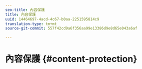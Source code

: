 ```yaml
---
seo-title: 內容保護
title: 內容保護
uuid: 14464697-4acd-4c67-b0aa-2251595814c9
translation-type: tm+mt
source-git-commit: 557f42cd9a6f356aa99e13386d9e8d65e043a6af

---
```



# 內容保護 {#content-protection}
